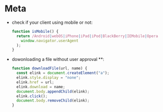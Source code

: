 # Meta

- check if your client using mobile or not:

  ```js
  function isMobile() {
    return /Android|webOS|iPhone|iPad|iPod|BlackBerry|IEMobile|Opera Mini/i.test(
      window.navigator.userAgent
    );
  }
  ```

- dowonloading a file without user approval \*\*:

  ```js
  function downloadFile(url, name) {
    const elink = document.createElement("a");
    elink.style.display = "none";
    elink.href = url;
    elink.download = name;
    document.body.appendChild(elink);
    elink.click();
    document.body.removeChild(elink);
  }
  ```
